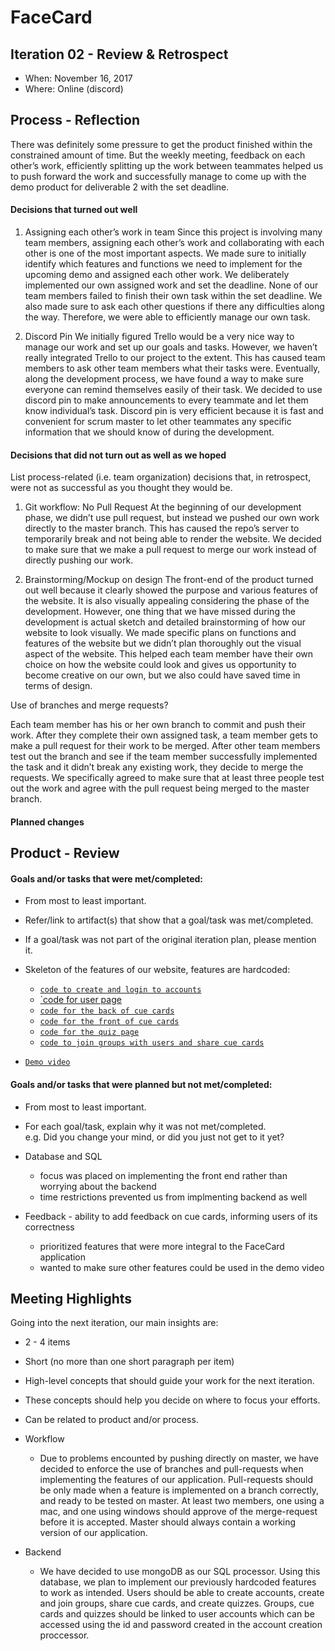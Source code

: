 # FaceCard


## Iteration 02 - Review & Retrospect

 * When: November 16, 2017
 * Where: Online (discord)

## Process - Reflection

There was definitely some pressure to get the product finished within the constrained amount of time. But the weekly meeting, feedback on each other’s work, efficiently splitting up the work between teammates helped us to push forward the work and successfully manage to come up with the demo product for deliverable 2 with the set deadline.

#### Decisions that turned out well

1.	Assigning each other’s work in team
Since this project is involving many team members, assigning each other’s work and collaborating with each other is one of the most important aspects. We made sure to initially identify which features and functions we need to implement for the upcoming demo and assigned each other work. We deliberately implemented our own assigned work and set the deadline. None of our team members failed to finish their own task within the set deadline. We also made sure to ask each other questions if there any difficulties along the way. Therefore, we were able to efficiently manage our own task.

2.	Discord Pin
       We initially figured Trello would be a very nice way to manage our work and set up our goals and tasks. However, we haven’t really integrated Trello to our project to the extent. This has caused team members to ask other team members what their tasks were. Eventually, along the development process, we have found a way to make sure everyone can remind themselves easily of their task. We decided to use discord pin to make announcements to every teammate and let them know individual’s task. Discord pin is very efficient because it is fast and convenient for scrum master to let other teammates any specific information that we should know of during the development.

#### Decisions that did not turn out as well as we hoped

List process-related (i.e. team organization) decisions that, in retrospect, were not as successful as you thought they would be.

1.	Git workflow: No Pull Request
At the beginning of our development phase, we didn’t use pull request, but instead we pushed our own work directly to the master branch. This has caused the repo’s server to temporarily break and not being able to render the website. We decided to make sure that we make a pull request to merge our work instead of directly pushing our work.

2.	Brainstorming/Mockup on design
The front-end of the product turned out well because it clearly showed the purpose and various features of the website. It is also visually appealing considering the phase of the development. However, one thing that we have missed during the development is actual sketch and detailed brainstorming of how our website to look visually. We made specific plans on functions and features of the website but we didn’t plan thoroughly out the visual aspect of the website. This helped each team member have their own choice on how the website could look and gives us opportunity to become creative on our own, but we also could have saved time in terms of design.

Use of branches and merge requests?

   Each team member has his or her own branch to commit and push their work. After they complete their own assigned task, a team member gets to make a pull request for their work to be merged.
   After other team members test out the branch and see if the team member successfully implemented the task and it didn’t break any existing work, they decide to merge the requests. We specifically agreed to make sure that at least three people test out the work and agree with the pull request being merged to the master branch.

#### Planned changes

## Product - Review

#### Goals and/or tasks that were met/completed:

 * From most to least important.
 * Refer/link to artifact(s) that show that a goal/task was met/completed.
 * If a goal/task was not part of the original iteration plan, please mention it.

* Skeleton of the features of our website, features are hardcoded:
    * [`code to create and login to accounts`](/views/login.ejs) 
    * [`code for user page](/views/user.ejs)
    * [`code for the back of cue cards`](/views/cue_card_back.ejs)
    * [`code for the front of cue cards`](/views/cue_card_front.ejs) 
    * [`code for the quiz page`](/views/quiz.ejs)
    * [`code to join groups with users and share cue cards`](/views/group.ejs)
* [`Demo video`](/deliverable/demo.avi)


#### Goals and/or tasks that were planned but not met/completed:

 * From most to least important.
 * For each goal/task, explain why it was not met/completed.      
   e.g. Did you change your mind, or did you just not get to it yet?

* Database and SQL
    * focus was placed on implementing the front end rather than worrying about the backend
    * time restrictions prevented us from implmenting backend as well 
* Feedback - ability to add feedback on cue cards, informing users of its correctness
    * prioritized features that were more integral to the FaceCard application
    * wanted to make sure other features could be used in the demo video


## Meeting Highlights

Going into the next iteration, our main insights are:

 * 2 - 4 items
 * Short (no more than one short paragraph per item)
 * High-level concepts that should guide your work for the next iteration.
 * These concepts should help you decide on where to focus your efforts.
 * Can be related to product and/or process.

* Workflow
    * Due to problems encounted by pushing directly on master, we have decided to enforce the use of branches and pull-requests when implementing the features of our application. Pull-requests should be only made when a feature is implemented on a branch correctly, and ready to be tested on master. At least two members, one using a mac, and one using windows should approve of the merge-request before it is accepted. Master should always contain a working version of our application. 

* Backend
    * We have decided to use mongoDB as our SQL processor. Using this database, we plan to implement our previously hardcoded features to work as intended. Users should be able to create accounts, create and join groups, share cue cards, and create quizzes. Groups, cue cards and quizzes should be linked to user accounts which can be accessed using the id and password created in the account creation proccessor. 
